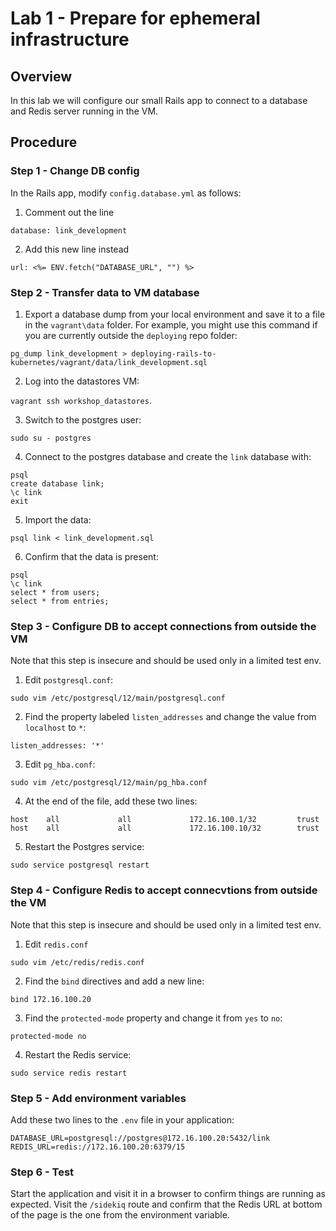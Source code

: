 # Lab 1 - Prepare for ephemeral infrastructure

## Overview

In this lab we will configure our small Rails app to connect to a database and
Redis server running in the VM.

## Procedure

### Step 1 - Change DB config

In the Rails app, modify `config.database.yml` as follows:
1. Comment out the line

`database: link_development`

2. Add this new line instead

`url: <%= ENV.fetch("DATABASE_URL", "") %>`

### Step 2 - Transfer data to VM database

1. Export a database dump from your local environment and save it to a file in
the `vagrant\data` folder. For example, you might use this command if you are
currently outside the `deploying` repo folder:

`pg_dump link_development > deploying-rails-to-kubernetes/vagrant/data/link_development.sql`

2. Log into the datastores VM:

`vagrant ssh workshop_datastores`.

3. Switch to the postgres user:

`sudo su - postgres`

4. Connect to the postgres database and create the `link` database with:

```
psql
create database link;
\c link
exit
```
5. Import the data:

`psql link < link_development.sql`

6. Confirm that the data is present:
```
psql
\c link
select * from users;
select * from entries;
```
### Step 3 - Configure DB to accept connections from outside the VM

Note that this step is insecure and should be used only in a limited test env.

1. Edit `postgresql.conf`:

`sudo vim /etc/postgresql/12/main/postgresql.conf`

2. Find the property labeled `listen_addresses` and change the value from
`localhost` to `*`:

`listen_addresses: '*'`

3. Edit `pg_hba.conf`:

`sudo vim /etc/postgresql/12/main/pg_hba.conf`

4. At the end of the file, add these two lines:

```
host    all             all             172.16.100.1/32         trust
host    all             all             172.16.100.10/32        trust
```

5. Restart the Postgres service:

`sudo service postgresql restart`

### Step 4 - Configure Redis to accept connecvtions from outside the VM

Note that this step is insecure and should be used only in a limited test env.

1. Edit `redis.conf`

`sudo vim /etc/redis/redis.conf`

2. Find the `bind` directives and add a new line:

`bind 172.16.100.20`

3. Find the `protected-mode` property and change it from `yes` to `no`:

`protected-mode no`

4. Restart the Redis service:

`sudo service redis restart`

### Step 5  - Add environment variables

Add these two lines to the `.env` file in your application:
```
DATABASE_URL=postgresql://postgres@172.16.100.20:5432/link
REDIS_URL=redis://172.16.100.20:6379/15
```

### Step 6 - Test

Start the application and visit it in a browser to confirm things are running as
expected. Visit the `/sidekiq` route and confirm that the Redis URL at bottom of
the page is the one from the environment variable.
